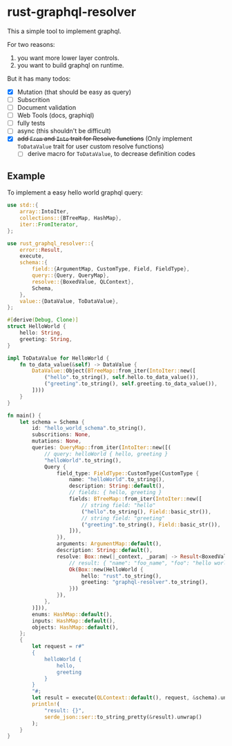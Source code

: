 # rust-graphql-resolver

This a simple tool to implement graphql.

For two reasons: 
1. you want more lower layer controls.
2. you want to build graphql on runtime.

But it has many todos:
- [x] Mutation (that should be easy as query)
- [ ] Subscrition
- [ ] Document validation
- [ ] Web Tools (docs, graphiql)
- [ ] fully tests
- [ ] async (this shouldn't be difficult)
- [x] ~~add `From` and `Into` trait for Resolve functions~~ (Only implement `ToDataValue` trait for user custom resolve functions)
  - [ ] derive macro for `ToDataValue`, to decrease definition codes

## Example

To implement a easy hello world graphql query:

```rust
use std::{
    array::IntoIter,
    collections::{BTreeMap, HashMap},
    iter::FromIterator,
};

use rust_graphql_resolver::{
    error::Result,
    execute,
    schema::{
        field::{ArgumentMap, CustomType, Field, FieldType},
        query::{Query, QueryMap},
        resolve::{BoxedValue, QLContext},
        Schema,
    },
    value::{DataValue, ToDataValue},
};

#[derive(Debug, Clone)]
struct HelloWorld {
    hello: String,
    greeting: String,
}

impl ToDataValue for HelloWorld {
    fn to_data_value(&self) -> DataValue {
        DataValue::Object(BTreeMap::from_iter(IntoIter::new([
            ("hello".to_string(), self.hello.to_data_value()),
            ("greeting".to_string(), self.greeting.to_data_value()),
        ])))
    }
}

fn main() {
    let schema = Schema {
        id: "hello_world_schema".to_string(),
        subscritions: None,
        mutations: None,
        queries: QueryMap::from_iter(IntoIter::new([(
            // query: helloWorld { hello, greeting }
            "helloWorld".to_string(),
            Query {
                field_type: FieldType::CustomType(CustomType {
                    name: "helloWorld".to_string(),
                    description: String::default(),
                    // fields: { hello, greeting }
                    fields: BTreeMap::from_iter(IntoIter::new([
                        // string field: "hello"
                        ("hello".to_string(), Field::basic_str()),
                        // string field: "greeting"
                        ("greeting".to_string(), Field::basic_str()),
                    ])),
                }),
                arguments: ArgumentMap::default(),
                description: String::default(),
                resolve: Box::new(|_context, _param| -> Result<BoxedValue> {
                    // result: { "name": "foo_name", "foo": "hello world" }
                    Ok(Box::new(HelloWorld {
                        hello: "rust".to_string(),
                        greeting: "graphql-resolver".to_string(),
                    }))
                }),
            },
        )])),
        enums: HashMap::default(),
        inputs: HashMap::default(),
        objects: HashMap::default(),
    };
    {
        let request = r#"
        { 
            helloWorld { 
                hello, 
                greeting 
            } 
        }
        "#;
        let result = execute(QLContext::default(), request, &schema).unwrap();
        println!(
            "result: {}",
            serde_json::ser::to_string_pretty(&result).unwrap()
        );
    }
}
```

